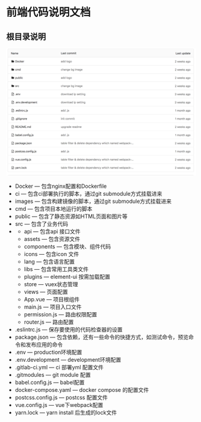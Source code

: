 # 前端代码说明文档

## 根目录说明

![](../.gitbook/assets/image%20%2832%29.png)

* Docker — 包含nginx配置和Dockerfile
* ci — 包含ci部署执行的脚本，通过git submodule方式挂载进来
* images — 包含构建镜像的脚本，通过git submodule方式挂载进来
* cmd — 包含项目本地运行的脚本
* public — 包含了静态资源如HTML页面和图片等
* src — 包含了业务代码
* * api — 包含api 接口文件
  * assets — 包含资源文件
  * components — 包含模块、组件代码
  * icons — 包含icon 文件
  * lang —  包含语言配置
  * libs — 包含常用工具类文件
  * plugins — element-ui 按需加载配置
  * store — vuex状态管理
  * views — 页面配置
  * App.vue — 项目根组件
  * main.js — 项目入口文件
  * permission.js — 路由权限配置
  * router.js — 路由配置
* .eslintrc.js — 保存要使用的代码检查器的设置
* package.json — 包含依赖，还有一些命令的快捷方式，如测试命令，预览命令和发布应用的命令
* .env — production环境配置
* .env.development — development环境配置
* .gitlab-ci.yml — ci 部署yml 配置文件
* .gitmodules — git module 配置
* babel.config.js — babel配置
* docker-compose.yaml — docker compose 的配置文件
* postcss.config.js — postcss 配置文件
* vue.config.js — vue下webpack配置
* yarn.lock — yarn install 后生成的lock文件



